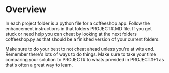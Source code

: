 # Overview

In each project folder is a python file for a coffeeshop app. Follow the enhancement instructions in that folders PROJECT#.MD file. If you get stuck or need help you can cheat by looking at the next folders coffeeshop.py as that should be a finished version of your current folders. 

Make sure to do your best to not cheat ahead unless you're at wits end. Remember there's lots of ways to do things. Make sure to take your time comparing your solution to PROJECT# to whats provided in PROJECT#+1 as that's often a great way to learn.
